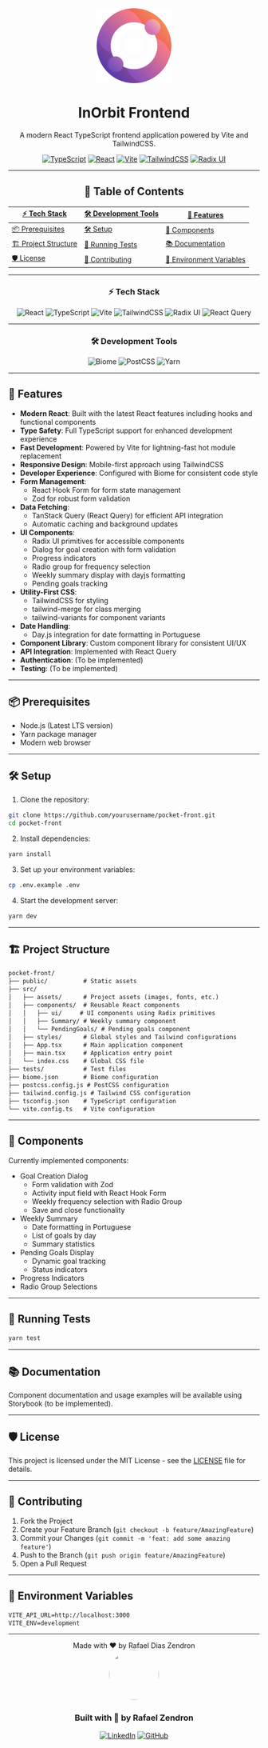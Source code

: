 <div align="center">

<img src="public/logo.svg" alt="InOrbit Logo" width="150" height="150" />

# InOrbit Frontend

A modern React TypeScript frontend application powered by Vite and TailwindCSS.

[![TypeScript](https://img.shields.io/badge/TypeScript-5.0-blue.svg)](https://www.typescriptlang.org/)
[![React](https://img.shields.io/badge/React-Latest-blue.svg)](https://reactjs.org/)
[![Vite](https://img.shields.io/badge/Vite-Latest-646CFF.svg)](https://vitejs.dev/)
[![TailwindCSS](https://img.shields.io/badge/TailwindCSS-3.4-38B2AC.svg)](https://tailwindcss.com/)
[![Radix UI](https://img.shields.io/badge/RadixUI-Latest-161618.svg)](https://www.radix-ui.com/)

---

## 📖 Table of Contents

| [⚡ Tech Stack](#⚡-tech-stack) | [🛠 Development Tools](#🛠-development-tools) | [🚀 Features](#🚀-features) |
|--------------------------------|-----------------------------------------------|----------------------------|
| [📦 Prerequisites](#📦-prerequisites) | [🛠️ Setup](#🛠️-setup) | [📱 Components](#📱-components) |
| [🏗️ Project Structure](#🏗️-project-structure) | [🧪 Running Tests](#🧪-running-tests) | [📚 Documentation](#📚-documentation) |
| [🛡️ License](#🛡️-license) | [🤝 Contributing](#🤝-contributing) | [🔧 Environment Variables](#🔧-environment-variables) |

---

### ⚡ Tech Stack

![React](https://img.shields.io/badge/React-20232A?style=for-the-badge&logo=react&logoColor=61DAFB)
![TypeScript](https://img.shields.io/badge/TypeScript-007ACC?style=for-the-badge&logo=typescript&logoColor=white)
![Vite](https://img.shields.io/badge/Vite-646CFF?style=for-the-badge&logo=vite&logoColor=white)
![TailwindCSS](https://img.shields.io/badge/Tailwind_CSS-38B2AC?style=for-the-badge&logo=tailwind-css&logoColor=white)
![Radix UI](https://img.shields.io/badge/Radix_UI-161618?style=for-the-badge&logo=radix-ui&logoColor=white)
![React Query](https://img.shields.io/badge/React_Query-FF4154?style=for-the-badge&logo=react-query&logoColor=white)

---

### 🛠 Development Tools

![Biome](https://img.shields.io/badge/Biome-60A5FA?style=for-the-badge&logo=biome&logoColor=white)
![PostCSS](https://img.shields.io/badge/PostCSS-DD3A0A?style=for-the-badge&logo=postcss&logoColor=white)
![Yarn](https://img.shields.io/badge/Yarn-2C8EBB?style=for-the-badge&logo=yarn&logoColor=white)

---
</div>

## 🚀 Features

- **Modern React**: Built with the latest React features including hooks and functional components
- **Type Safety**: Full TypeScript support for enhanced development experience
- **Fast Development**: Powered by Vite for lightning-fast hot module replacement
- **Responsive Design**: Mobile-first approach using TailwindCSS
- **Developer Experience**: Configured with Biome for consistent code style
- **Form Management**:
  - React Hook Form for form state management
  - Zod for robust form validation
- **Data Fetching**:
  - TanStack Query (React Query) for efficient API integration
  - Automatic caching and background updates
- **UI Components**:
  - Radix UI primitives for accessible components
  - Dialog for goal creation with form validation
  - Progress indicators
  - Radio group for frequency selection
  - Weekly summary display with dayjs formatting
  - Pending goals tracking
- **Utility-First CSS**:
  - TailwindCSS for styling
  - tailwind-merge for class merging
  - tailwind-variants for component variants
- **Date Handling**:
  - Day.js integration for date formatting in Portuguese
- **Component Library**: Custom component library for consistent UI/UX
- **API Integration**: Implemented with React Query
- **Authentication**: (To be implemented)
- **Testing**: (To be implemented)

---

## 📦 Prerequisites

- Node.js (Latest LTS version)
- Yarn package manager
- Modern web browser

---

## 🛠️ Setup

1. Clone the repository:

```bash
git clone https://github.com/yourusername/pocket-front.git
cd pocket-front
```

2. Install dependencies:

```bash
yarn install
```

3. Set up your environment variables:

```bash
cp .env.example .env
```

4. Start the development server:

```bash
yarn dev
```

---

## 🏗️ Project Structure

```
pocket-front/
├── public/          # Static assets
├── src/
│   ├── assets/      # Project assets (images, fonts, etc.)
│   ├── components/  # Reusable React components
│   │   ├── ui/     # UI components using Radix primitives
│   │   ├── Summary/ # Weekly summary component
│   │   └── PendingGoals/ # Pending goals component
│   ├── styles/      # Global styles and Tailwind configurations
│   ├── App.tsx      # Main application component
│   ├── main.tsx     # Application entry point
│   └── index.css    # Global CSS file
├── tests/           # Test files
├── biome.json       # Biome configuration
├── postcss.config.js # PostCSS configuration
├── tailwind.config.js # Tailwind CSS configuration
├── tsconfig.json    # TypeScript configuration
└── vite.config.ts   # Vite configuration
```

---

## 📱 Components

Currently implemented components:

- Goal Creation Dialog
  - Form validation with Zod
  - Activity input field with React Hook Form
  - Weekly frequency selection with Radio Group
  - Save and close functionality
- Weekly Summary
  - Date formatting in Portuguese
  - List of goals by day
  - Summary statistics
- Pending Goals Display
  - Dynamic goal tracking
  - Status indicators
- Progress Indicators
- Radio Group Selections

---

## 🧪 Running Tests

```bash
yarn test
```

---

## 📚 Documentation

Component documentation and usage examples will be available using Storybook (to be implemented).

---

## 🛡️ License

This project is licensed under the MIT License - see the [LICENSE](LICENSE) file for details.

---

## 🤝 Contributing

1. Fork the Project
2. Create your Feature Branch (`git checkout -b feature/AmazingFeature`)
3. Commit your Changes (`git commit -m 'feat: add some amazing feature'`)
4. Push to the Branch (`git push origin feature/AmazingFeature`)
5. Open a Pull Request

---

## 🔧 Environment Variables

```env
VITE_API_URL=http://localhost:3000
VITE_ENV=development
```

---

<div align="center">
Made with ❤️ by Rafael Dias Zendron
</div>

<div align="center">
<img src="https://github.com/rafaumeu.png" width="100" height="100" style="border-radius: 50%;">

### Built with 💜 by Rafael Zendron

[![LinkedIn](https://img.shields.io/badge/LinkedIn-0077B5?style=for-the-badge&logo=linkedin&logoColor=white)](https://www.linkedin.com/in/rafael-dias-zendron-528290132/)
[![GitHub](https://img.shields.io/badge/GitHub-100000?style=for-the-badge&logo=github&logoColor=white)](https://github.com/rafaumeu)

</div>
